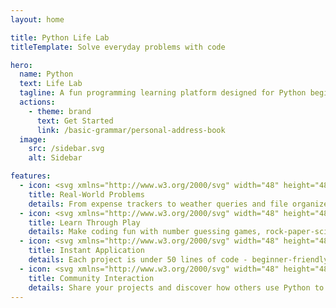 ```yaml
---
layout: home

title: Python Life Lab
titleTemplate: Solve everyday problems with code

hero:
  name: Python
  text: Life Lab
  tagline: A fun programming learning platform designed for Python beginners, helping you learn programming through real-life mini projects.
  actions:
    - theme: brand
      text: Get Started
      link: /basic-grammar/personal-address-book
  image:
    src: /sidebar.svg
    alt: Sidebar

features:
  - icon: <svg xmlns="http://www.w3.org/2000/svg" width="48" height="48" viewBox="0 0 24 24" fill="none" stroke="currentColor" stroke-width="2" stroke-linecap="round" stroke-linejoin="round"><path d="M21 11.5a8.38 8.38 0 0 1-.9 3.8 8.5 8.5 0 0 1-7.6 4.7 8.38 8.38 0 0 1-3.8-.9L3 21l1.9-5.7a8.38 8.38 0 0 1-.9-3.8 8.5 8.5 0 0 1 4.7-7.6 8.38 8.38 0 0 1 3.8-.9h.5a8.48 8.48 0 0 1 8 8v.5z" fill="#41D1FF"/><circle cx="12" cy="12" r="3" fill="#BD34FE"/><line x1="12" y1="5" x2="12" y2="3" stroke="#41D1FF"/><line x1="17" y1="7" x2="19" y2="5" stroke="#41D1FF"/><line x1="19" y1="12" x2="21" y2="12" stroke="#41D1FF"/><line x1="17" y1="17" x2="19" y2="19" stroke="#41D1FF"/><line x1="12" y1="19" x2="12" y2="21" stroke="#41D1FF"/><line x1="7" y1="17" x2="5" y2="19" stroke="#41D1FF"/><line x1="5" y1="12" x2="3" y2="12" stroke="#41D1FF"/><line x1="7" y1="7" x2="5" y2="5" stroke="#41D1FF"/></svg>
    title: Real-World Problems
    details: From expense trackers to weather queries and file organizers - learn skills you can use right away.
  - icon: <svg xmlns="http://www.w3.org/2000/svg" width="48" height="48" viewBox="0 0 24 24" fill="none"><path d="M17 17L22 12L17 7" stroke="#BD34FE" stroke-width="2" stroke-linecap="round" stroke-linejoin="round"/><path d="M7 7L2 12L7 17" stroke="#41D1FF" stroke-width="2" stroke-linecap="round" stroke-linejoin="round"/><path d="M14.5 3L9.5 21" stroke="#FFB800" stroke-width="2" stroke-linecap="round" stroke-linejoin="round"/><circle cx="12" cy="12" r="2" fill="#41D1FF"/></svg>
    title: Learn Through Play
    details: Make coding fun with number guessing games, rock-paper-scissors, and text adventures.
  - icon: <svg xmlns="http://www.w3.org/2000/svg" width="48" height="48" viewBox="0 0 24 24" fill="none"><path d="M13 2L3 14H12L11 22L21 10H12L13 2Z" fill="#41D1FF" stroke="#BD34FE" stroke-width="2" stroke-linecap="round" stroke-linejoin="round"/><circle cx="12" cy="12" r="3" fill="#FFB800"/></svg>
    title: Instant Application
    details: Each project is under 50 lines of code - beginner-friendly with quick wins.
  - icon: <svg xmlns="http://www.w3.org/2000/svg" width="48" height="48" viewBox="0 0 24 24" fill="none"><circle cx="12" cy="12" r="10" stroke="#41D1FF" stroke-width="2"/><circle cx="12" cy="8" r="3" fill="#BD34FE"/><path d="M20 19C20 16.2386 16.4183 14 12 14C7.58172 14 4 16.2386 4 19" stroke="#FFB800" stroke-width="2"/><path d="M12 14C14.7614 14 17 11.7614 17 9C17 6.23858 14.7614 4 12 4" stroke="#41D1FF" stroke-width="2"/></svg>
    title: Community Interaction
    details: Share your projects and discover how others use Python to enhance their lives.
---
```


<style>
:root {
  --vp-home-hero-name-color: transparent;
  --vp-home-hero-name-background: -webkit-linear-gradient(120deg, #34e8b8 30%, #006cd9);

  --vp-home-hero-image-background-image: linear-gradient(-45deg, #34b8e8 60%, #006cd9 60%);
  --vp-home-hero-image-filter: blur(20px);
}

@media (min-width: 640px) {
  :root {
    --vp-home-hero-image-filter: blur(35px);
  }
}

@media (min-width: 960px) {
  :root {
    --vp-home-hero-image-filter: blur(40px);
  }
}
</style>
